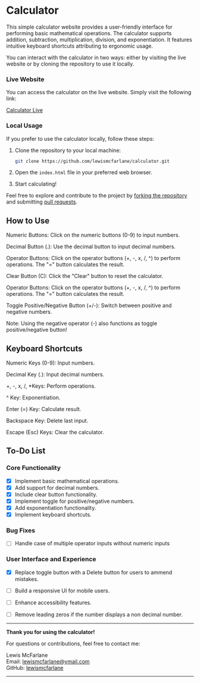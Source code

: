 
# Calculator

This simple calculator website provides a user-friendly interface for performing basic mathematical operations. The calculator supports addition, subtraction, multiplication, division, and exponentiation. It features intuitive keyboard shortcuts attributing to ergonomic usage.



You can interact with the calculator in two ways: either by visiting the live website or by cloning the repository to use it locally.

### Live Website

You can access the calculator on the live website. Simply visit the following link:

[Calculator Live](https://lewismcfarlane.github.io/calculator/)

### Local Usage

If you prefer to use the calculator locally, follow these steps:
1. Clone the repository to your local machine:

    ```bash
    git clone https://github.com/lewismcfarlane/calculator.git
    ```

2. Open the `index.html` file in your preferred web browser.

3. Start calculating!

Feel free to explore and contribute to the project by [forking the repository](https://docs.github.com/en/get-started/quickstart/fork-a-repo) and submitting [pull requests](https://docs.github.com/en/github/collaborating-with-issues-and-pull-requests/about-pull-requests).
## How to Use
Numeric Buttons: Click on the numeric buttons (0-9) to input numbers.

Decimal Button (.): Use the decimal button to input decimal numbers.

Operator Buttons: Click on the operator buttons (+, -, x, /, ^) to perform operations. The "=" button calculates the result.

Clear Button (C): Click the "Clear" button to reset the calculator.

Operator Buttons: Click on the operator buttons (+, -, x, /, ^) to perform operations. The "=" button calculates the result.

Toggle Positive/Negative Button (+/-): Switch between positive and negative numbers.

Note: Using the negative operator (-) also functions as toggle positive/negative button!






## Keyboard Shortcuts
Numeric Keys (0-9): Input numbers.

Decimal Key (.): Input decimal numbers.

+, -, x, /, *Keys: Perform operations.

^ Key: Exponentiation.

Enter (=) Key: Calculate result.

Backspace Key: Delete last input.

Escape (Esc) Keys: Clear the calculator.
## To-Do List

### Core Functionality

- [x] Implement basic mathematical operations.
- [x] Add support for decimal numbers.
- [x] Include clear button functionality.
- [x] Implement toggle for positive/negative numbers.
- [x] Add exponentiation functionality.
- [x] Implement keyboard shortcuts.

### Bug Fixes

- [ ] Handle case of multiple operator inputs without numeric inputs

### User Interface and Experience

- [x] Replace toggle button with a Delete button for users to ammend mistakes.
- [ ] Build a responsive UI for mobile users.
- [ ] Enhance accessibility features.
- [ ] Remove leading zeros if the number displays a non decimal number.



---


**Thank you for using the calculator!**

For questions or contributions, feel free to contact me:

Lewis McFarlane  
Email: lewismcfarlane@ymail.com  
GitHub: [lewismcfarlane](https://github.com/lewismcfarlane)

---

